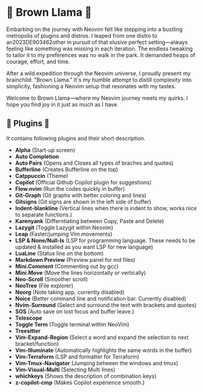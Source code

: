 # 🦙 Brown Llama 🦙

Embarking on the journey with Neovim felt like stepping into a bustling metropolis of plugins and distros. I leaped from one distro to an2023DE903462other in pursuit of that elusive perfect setting—always feeling like something was missing in each iteration. The endless tweaking to tailor it to my preferences was no walk in the park. It demanded heaps of courage, effort, and time.

After a wild expedition through the Neovim universe, I proudly present my brainchild: "Brown Llama." It's my humble attempt to distill complexity into simplicity, fashioning a Neovim setup that resonates with my tastes.

Welcome to Brown Llama—where my Neovim journey meets my quirks. I hope you find joy in it just as much as I have.

## 🦙 Plugins 🦙

It contains following plugins and their short description.

- **Alpha** (Start-up screen)
- **Auto Completion**
- **Auto Pairs** (Opens and Closes all types of braches and quotes)
- **Bufferline** (Creates Bufferline on the top)
- **Catppuccin** (Theme)
- **Copilot** (Official Github Copilot plugin for suggestions)
- **Flow.nvim** (Run the codes quickly in buffer)
- **Git-Graph** (Git graphs with better coloring and lines)
- **Gitsigns** (Git signs are shown in the left side of buffer)
- **Indent-blankline** (Vertical lines when there is indent to show, works nice to separate functions.)
- **Karenyank** (Differntiating between Copy, Paste and Delete)
- **Lazygit** (Toggle Lazygit within Neovim)
- **Leap** (Faster/jumping Vim movements)
- **LSP & None/Null-ls** (LSP for programming language. These needs to be updated & installed as you want LSP for new language)
- **LuaLine** (Status line on the bottom)
- **Markdown Preview** (Preview panel for md files)
- **Mini.Comment** (Commenting out by gcc)
- **Mini.Move** (Move the lines horizontally or vertically)
- **Neo-Scroll** (Smoother scroll)
- **NeoTree** (File explorer)
- **Neorg** (Note taking app, currently disabled)
- **Noice** (Better command line and notification bar. Currently disabled)
- **Nvim-Surround** (Select and surround the text with brackets and quotes)
- **SOS** (Auto save on lost focus and buffer leave.)
- **Telescope**
- **Toggle Term** (Toggle terminal within NeoVim)
- **Treesitter**
- **Vim-Expand-Region** (Select a word and expand the selection to next bracket/function)
- **Vim-Illuminate** (Automatically highlights the same words in the buffer)
- **Vim-Terraform** (LSP and formatter for Terraform)
- **Vim-Tmux-Navigator** (Jumping between the windows and tmux)
- **Vim-Visual-Multi** (Selecting Multi lines)
- **whichkeys** (Shows the description of combination keys)
- **z-copilot-cmp** (Makes Copilot experience smooth.)
